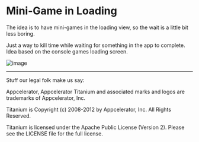 Mini-Game in Loading
====================

The idea is to have mini-games in the loading view, so the wait is a little bit less boring.

Just a way to kill time while waiting for something in the app to complete.
Idea based on the console games loading screen.

![image](http://dl.dropbox.com/u/25088820/mini-game-in-loading-ti.png)


----------------------------------
Stuff our legal folk make us say:

Appcelerator, Appcelerator Titanium and associated marks and logos are 
trademarks of Appcelerator, Inc. 

Titanium is Copyright (c) 2008-2012 by Appcelerator, Inc. All Rights Reserved.

Titanium is licensed under the Apache Public License (Version 2). Please
see the LICENSE file for the full license.

